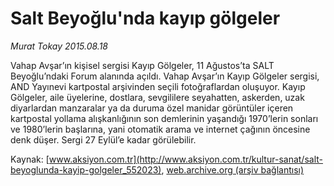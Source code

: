 # Salt Beyoğlu'nda kayıp gölgeler

*Murat Tokay 2015.08.18*

<div class="pNewsDetailMainContent ctx_content" itemprop="articleBody">
 <p>
  Vahap Avşar’ın kişisel sergisi Kayıp Gölgeler, 11 Ağustos’ta SALT Beyoğlu’ndaki Forum alanında açıldı. Vahap Avşar’ın Kayıp Gölgeler sergisi, AND Yayınevi kartpostal arşivinden seçili fotoğraflardan oluşuyor. Kayıp Gölgeler, aile üyelerine, dostlara, sevgililere seyahatten, askerden, uzak diyarlardan manzaralar ya da duruma özel manidar görüntüler içeren kartpostal yollama alışkanlığının son demlerinin yaşandığı 1970’lerin sonları ve 1980’lerin başlarına, yani otomatik arama ve internet çağının öncesine denk düşer. Sergi 27 Eylül’e kadar görülebilir.
 </p>
</div>


Kaynak: [www.aksiyon.com.tr](http://www.aksiyon.com.tr/kultur-sanat/salt-beyoglunda-kayip-golgeler_552023), [web.archive.org (arşiv bağlantısı)](http://web.archive.org/web/20151216213048/http://www.aksiyon.com.tr/kultur-sanat/salt-beyoglunda-kayip-golgeler_552023)
